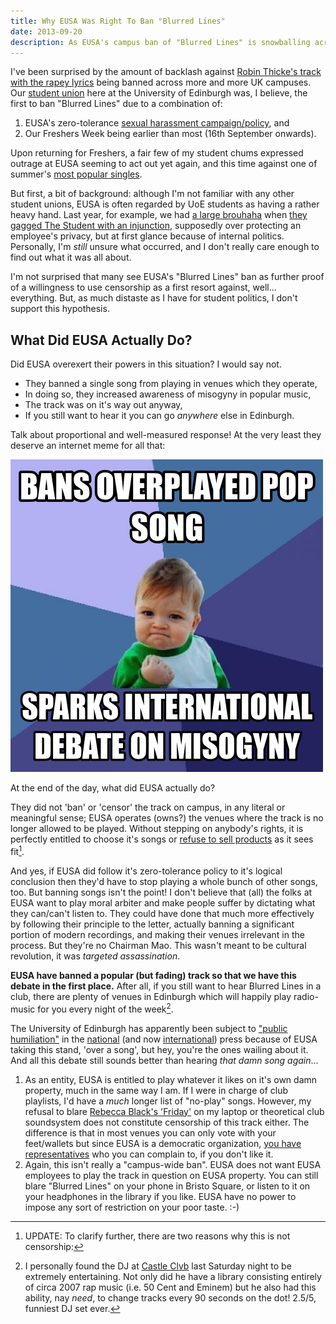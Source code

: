 ```yaml
---
title: Why EUSA Was Right To Ban "Blurred Lines"
date: 2013-09-20
description: As EUSA's campus ban of "Blurred Lines" is snowballing across the world, here's my opinion.
---
```


I've been surprised by the amount of backlash against [Robin Thicke's track with the rapey lyrics](http://www.lyrics.com/blurred-lines-lyrics-robin-thicke.html) being banned across more and more UK campuses. Our [student union](http://www.eusa.ed.ac.uk/) here at the University of Edinburgh was, I believe, the first to ban "Blurred Lines" due to a combination of:

1. EUSA's zero-tolerance [sexual harassment campaign/policy](http://www.eusa.ed.ac.uk/societies/run/training/zerotolerancecampaign/), and
2. Our Freshers Week being earlier than most (16th September onwards).

Upon returning for Freshers, a fair few of my student chums expressed outrage at EUSA seeming to act out yet again, and this time against one of summer's [most popular singles](http://www.billboard.com/articles/news/5687036/robin-thickes-blurred-lines-is-billboards-song-of-the-summer).

But first, a bit of background: although I'm not familiar with any other student unions, EUSA is often regarded by UoE students as having a rather heavy hand. Last year, for example, we had [a large brouhaha](http://www.theguardian.com/media/2013/feb/11/student-newspaper-gagged-edinburgh-university) when [they gagged The Student with an injunction](http://www.studentnewspaper.org/tag/injunction/), supposedly over protecting an employee's privacy, but at first glance because of internal politics. Personally, I'm *still* unsure what occurred, and I don't really care enough to find out what it was all about.

I'm not surprised that many see EUSA's "Blurred Lines" ban as further proof of a willingness to use censorship as a first resort against, well... everything. But, as much distaste as I have for student politics, I don't support this hypothesis.

## What Did EUSA Actually Do?

Did EUSA overexert their powers in this situation? I would say not.

- They banned a single song from playing in venues which they operate,
- In doing so, they increased awareness of misogyny in popular music,
- The track was on it's way out anyway,
- If you still want to hear it you can go *anywhere* else in Edinburgh.

Talk about proportional and well-measured response! At the very least they deserve an internet meme for all that:

![BANS OVERPLAYED POP SONG. SPARKS INTERNATIONAL DEBATE ON MISOGYNY.](/images/success-kid-blurred-lines-ban.png)

At the end of the day, what did EUSA actually do?

They did not 'ban' or 'censor' the track on campus, in any literal or meaningful sense; EUSA operates (owns?) the venues where the track is no longer allowed to be played. Without stepping on anybody's rights, it is perfectly entitled to choose it's songs or [refuse to sell products][page 3 ban] as it sees fit[^1].

And yes, if EUSA did follow it's zero-tolerance policy to it's logical conclusion then they'd have to stop playing a whole bunch of other songs, too. But banning songs isn't the point! I don't believe that (all) the folks at EUSA want to play moral arbiter and make people suffer by dictating what they can/can't listen to. They could have done that much more effectively by following their principle to the letter,  actually banning a significant portion of modern recordings, and making their venues irrelevant in the process. But they're no Chairman Mao. This wasn't meant to be cultural revolution, it was *targeted assassination*. 

**EUSA have banned a popular (but fading) track so that we have this debate in the first place.** After all, if you still want to hear Blurred Lines in a club, there are plenty of venues in Edinburgh which will happily play radio-music for you every night of the week[^2].

The University of Edinburgh has apparently been subject to ["public humiliation"](http://tychy.wordpress.com/2013/09/15/another-eusa-censorship-disaster/) in the [national](http://www.bbc.co.uk/newsbeat/24071219) (and now [international](https://news.google.com/news?ned=us&q=blurred%20lines%20eusa%20ban&btnG=Search+News)) press because of EUSA taking this stand, 'over a song', but hey, you're the ones wailing about it. And all this debate still sounds better than hearing *that damn song again*...

[page 3 ban]: http://www.journal-online.co.uk/article/9288-eusa-referendum-debate-sparks-indepth-discussion "There was an attempt to ban The Sun newspaper in EUSA shops last October, but I'm not sure whether it was successful or not."


[^1]: UPDATE: To clarify further, there are two reasons why this is not censorship:
1. As an entity, EUSA is entitled to play whatever it likes on it's own damn property, much in the same way I am. If I were in charge of club playlists, I'd have a *much* longer list of "no-play" songs. However, my refusal to blare [Rebecca Black's 'Friday'](https://www.youtube.com/watch?v=kfVsfOSbJY0) on my laptop or theoretical club soundsystem does not constitute censorship of this track either. The difference is that in most venues you can only vote with your feet/wallets but since EUSA is a democratic organization, [you have representatives](http://www.eusa.ed.ac.uk/getinvolved/elections/yourrepresentatives/find/) who you can complain to, if you don't like it.
2. Again, this isn't really a "campus-wide ban". EUSA does not want EUSA employees to play the track in question on EUSA property. You can still blare "Blurred Lines" on your phone in Bristo Square, or listen to it on your headphones in the library if you like. EUSA have no power to impose any sort of restriction on your poor taste. :-)

[^2]: I personally found the DJ at [Castle Clvb](http://www.theskinny.co.uk/venue/9432-castle_club) last Saturday night to be extremely entertaining. Not only did he have a library consisting entirely of circa 2007 rap music (i.e. 50 Cent and Eminem) but he also had this ability, nay *need*, to change tracks every 90 seconds on the dot! 2.5/5, funniest DJ set ever.
